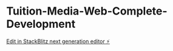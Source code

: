 # Tuition-Media-Web-Complete-Development

[Edit in StackBlitz next generation editor ⚡️](https://stackblitz.com/~/github.com/DevelopwithSabbir/Tuition-Media-Web-Complete-Development)